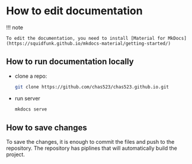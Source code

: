# How to edit documentation

!!! note

	To edit the documentation, you need to install [Material for MkDocs](https://squidfunk.github.io/mkdocs-material/getting-started/)



## How to run documentation locally

- clone a repo:
	``` bash
	git clone https://github.com/chas523/chas523.github.io.git
	```
- run server
	``` bash
	mkdocs serve
	```

## How to save changes
To save the changes, it is enough to commit the files and push to the repository. The repository has piplines that will automatically build the project.

